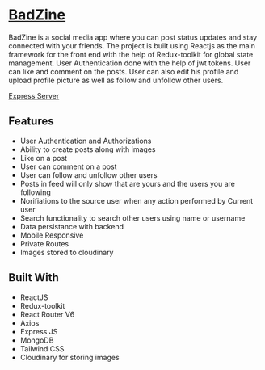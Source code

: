 # [BadZine](https://badzine.netlify.app/) 
BadZine is a social media app where you can post status updates and stay connected with your friends. The project is built using Reactjs as the main framework for the front end with the help of Redux-toolkit for global state management. User Authentication done with the help of jwt tokens. User can like and comment on the posts. User can also edit his profile and upload profile picture as well as follow and unfollow other users.

[Express Server](https://replit.com/@KUNALGUPTA9/SocialMedia)

## Features
- User Authentication and Authorizations
-  Ability to create posts along with images
- Like on a post
- User can comment on a post
- User can follow and unfollow other users
- Posts in feed will only show that are yours and the users you are following
- Norifiations to the source user when any action performed by Current user
- Search functionality to search other users using name or username
- Data persistance with backend
- Mobile Responsive
- Private Routes
- Images stored to cloudinary

## Built With
- ReactJS
- Redux-toolkit
- React Router V6
- Axios
- Express JS
- MongoDB
- Tailwind CSS
- Cloudinary for storing images

